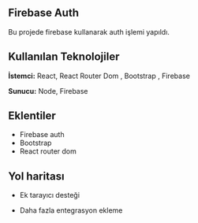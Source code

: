 ## Firebase Auth

Bu projede firebase kullanarak auth işlemi yapıldı.

## Kullanılan Teknolojiler

**İstemci:** React, React Router Dom , Bootstrap , Firebase

**Sunucu:** Node, Firebase

## Eklentiler

- Firebase auth
- Bootstrap
- React router dom

## Yol haritası

- Ek tarayıcı desteği

- Daha fazla entegrasyon ekleme
